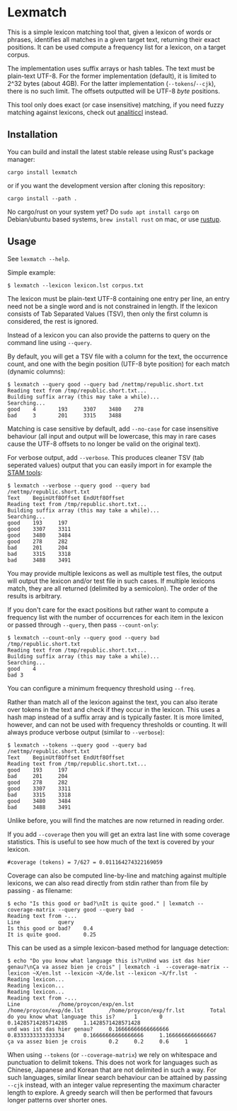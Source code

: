 # Lexmatch

This is a simple lexicon matching tool that, given a lexicon of words or
phrases, identifies all matches in a given target text, returning their exact
positions. It can be used compute a frequency list for a lexicon, on a target
corpus.

The implementation uses suffix arrays or hash tables. The text must be
plain-text UTF-8. For the former implementation (default), it is limited to
2^32 bytes (about 4GB). For the latter implementation (`--tokens`/`--cjk`),
there is no such limit. The offsets outputted will be UTF-8 *byte* positions.

This tool only does exact (or case insensitive) matching, if you need fuzzy
matching against lexicons, check out [analiticcl](https://github.com/proycon/analiticcl)
instead.

## Installation

You can build and install the latest stable release using Rust's package manager:

```
cargo install lexmatch
```

or if you want the development version after cloning this repository:

```
cargo install --path .
```

No cargo/rust on your system yet? Do ``sudo apt install cargo`` on Debian/ubuntu based systems, ``brew install rust`` on mac, or use [rustup](https://rustup.rs/).

## Usage

See ``lexmatch --help``.

Simple example:

```
$ lexmatch --lexicon lexicon.lst corpus.txt
```

The lexicon must be plain-text UTF-8 containing one entry per line, an entry
need not be a single word and is not constrained in length. If the lexicon
consists of Tab Separated Values (TSV), then only the first column is
considered, the rest is ignored.

Instead of a lexicon you can also provide the patterns to query on the command line using ``--query``.

By default, you will get a TSV file with a column for the text, the occurrence count, and
one with the begin position (UTF-8 byte position) for each match (dynamic columns):

```
$ lexmatch --query good --query bad /nettmp/republic.short.txt 
Reading text from /tmp/republic.short.txt...
Building suffix array (this may take a while)...
Searching...
good    4       193     3307    3480    278
bad     3       201     3315    3488
```

Matching is case sensitive by default, add `--no-case` for case insensitive
behaviour (all input and output will be lowercase, this may in rare cases cause
the UTF-8 offsets to no longer be valid on the original text).

For verbose output, add ``--verbose``. This produces cleaner TSV (tab seperated
values) output that you can easily import in for example the [STAM
tools](https://github.com/annotation/stam-tools):

```
$ lexmatch --verbose --query good --query bad /nettmp/republic.short.txt
Text    BeginUtf8Offset EndUtf8Offset
Reading text from /tmp/republic.short.txt...
Building suffix array (this may take a while)...
Searching...
good    193     197
good    3307    3311
good    3480    3484
good    278     282
bad     201     204
bad     3315    3318
bad     3488    3491
```

You may provide multiple lexicons as well as multiple test files, the output
will output the lexicon and/or test file in such cases. If multiple lexicons match, they are all returned (delimited by a semicolon). The order of the
results is arbitrary.

If you don't care for the exact positions but rather want to compute a
frequency list with the number of occurrences for each item in the lexicon or
passed through ``--query``, then pass ``--count-only``:

```
$ lexmatch --count-only --query good --query bad /tmp/republic.short.txt
Reading text from /tmp/republic.short.txt...
Building suffix array (this may take a while)...
Searching...
good    4
bad	3
```

You can configure a minimum frequency threshold using ``--freq``.

Rather than match all of the lexicon against the text, you can also iterate
over tokens in the text and check if they occur in the lexicon. This uses a
hash map instead of a suffix array and is typically faster. It is more limited,
however, and can not be used with frequency thresholds or counting. It will
always produce verbose output (similar to ``--verbose``):

```
$ lexmatch --tokens --query good --query bad /nettmp/republic.short.txt
Text    BeginUtf8Offset EndUtf8Offset
Reading text from /tmp/republic.short.txt...
good    193     197
bad     201     204
good    278     282
good    3307    3311
bad     3315    3318
good    3480    3484
bad     3488    3491
```

Unlike before, you will find the matches are now returned in reading order.

If you add `--coverage` then you will get an extra last line with some coverage
statistics. This is useful to see how much of the text is covered by your
lexicon.

```
#coverage (tokens) = 7/627 = 0.011164274322169059
```

Coverage can also be computed line-by-line and matching against multiple lexicons, we can also read directly from stdin rather than from file by passing `-` as filename:

```
$ echo "Is this good or bad?\nIt is quite good." | lexmatch --coverage-matrix --query good --query bad  -
Reading text from -...
Line            query
Is this good or bad?    0.4
It is quite good.       0.25
```

This can be used as a simple lexicon-based method for language detection:

```
$ echo "Do you know what language this is?\nUnd was ist das hier genau?\nÇa va assez bien je crois" | lexmatch -i  --coverage-matrix --lexicon ~X/en.lst --lexicon ~X/de.lst --lexicon ~X/fr.lst  -                     
Reading lexicon...
Reading lexicon...
Reading lexicon...
Reading text from -...
Line            /home/proycon/exp/en.lst        /home/proycon/exp/de.lst        /home/proycon/exp/fr.lst        Total
do you know what language this is?      1       0       0.14285714285714285     1.1428571428571428
und was ist das hier genau?     0.16666666666666666     0.8333333333333334      0.16666666666666666     1.1666666666666667
ça va assez bien je crois       0.2     0.2     0.6     1
```

When using ``--tokens`` (or `--coverage-matrix`) we rely on whitespace and punctuation to delimit
tokens. This does not work for languages such as Chinese, Japanese and Korean
that are not delimited in such a way. For such languages, similar linear search
behaviour can be attained by passing ``--cjk`` instead, with an integer value
representing the maximum character length to explore. A greedy search will then
be performed that favours longer patterns over shorter ones.


